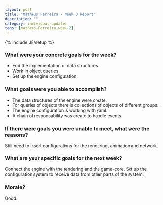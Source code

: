 ```yaml
---
layout: post
title: "Matheus Ferreira - Week 3 Report"
description: ""
category: individual-updates
tags: [matheus-Ferreira,week-2]
---
```

{% include JB/setup %}


### What were your concrete goals for the week?

* End the implementation of data structures.
* Work in object queries.
* Set up the engine configuration.

### What goals were you able to accomplish?

* The data structures of the engine were create.
* For queries of objects there is collections of objects of different groups.
* The engine configuration is working with yaml.
* A chain of responsability was create to handle events.

### If there were goals you were unable to meet, what were the reasons?

Still need to insert configurations for the rendering, animation and network.

### What are your specific goals for the next week?

Connect the engine with the rendering and the game-core. Set up the configuration system to receive data from other parts of the system.

### Morale?

Good.
